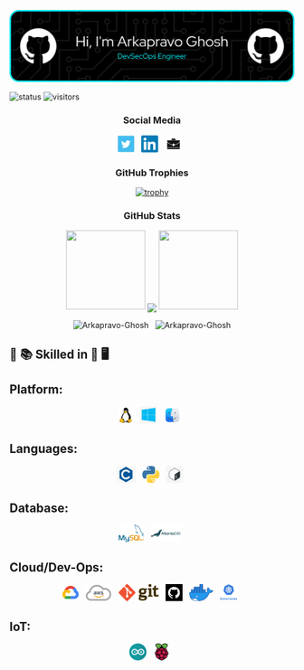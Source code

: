 <p align="center"><img src="https://raw.githubusercontent.com/Arkapravo-Ghosh/Arkapravo-Ghosh/master/images/header/github-header-image.png" /></p>

![status](https://img.shields.io/badge/Btw-I%20use%20Arch-blue)
![visitors](https://visitor-badge.laobi.icu/badge?page_id=Arkapravo-Ghosh.Arkapravo-Ghosh)

<h3 align="center">Social Media</h3>

<p align="center">
<a href="https://twitter.com/ArkapravoGhosh1"><img height="30" src="https://raw.githubusercontent.com/Arkapravo-Ghosh/Arkapravo-Ghosh/master/images/social/t.jpg"></a>&nbsp;&nbsp;
<a href="https://www.linkedin.com/in/arkapravo-ghosh/"><img height="30" src="https://raw.githubusercontent.com/Arkapravo-Ghosh/Arkapravo-Ghosh/master/images/social/l.png"></a>&nbsp;&nbsp;
<a href="https://raw.githubusercontent.com/Arkapravo-Ghosh/ark-resume/main/Arkapravo_Ghosh_Resume.pdf"><img height="30" src="https://raw.githubusercontent.com/Arkapravo-Ghosh/Arkapravo-Ghosh/master/images/social/p.jpg"></a>&nbsp;&nbsp;
</p>

<h3 align="center">GitHub Trophies</h3>
<div align="center">

[![trophy](https://github-profile-trophy.vercel.app/?username=Arkapravo-Ghosh&theme=dark_lover&no-frame=true&no-bg=true&margin-w=4&column=5)](https://github.com/ryo-ma/github-profile-trophy)

</div>
<h3 align="center">GitHub Stats</h3>
<div align="center">

<img height="140" width="140" src="https://user-images.githubusercontent.com/78967360/158388511-9b4590dc-96f5-402a-9b6b-b51add4efc70.png">
<img align="center" src="https://github-readme-streak-stats.herokuapp.com/?user=Arkapravo-Ghosh&theme=windows-dark&hide_border=true"/>
<img height="140" width="140" src="https://user-images.githubusercontent.com/78967360/158388859-2bac10f7-efd5-45d7-93bb-777271b5426f.png">
<p></p>
</div>
<div align=center>
<img src="https://github-readme-stats.vercel.app/api?username=Arkapravo-Ghosh&show_icons=true&locale=en&theme=github_dark&hide_border=true&bg_color=000000" alt="Arkapravo-Ghosh" />
&nbsp;
<img src="https://github-readme-stats.vercel.app/api/top-langs?username=Arkapravo-Ghosh&show_icons=true&locale=en&layout=compact&theme=github_dark&hide_border=true&bg_color=000000&hide_progress=true" alt="Arkapravo-Ghosh" />
</div>


## :open_book: :books: Skilled in :closed_book: :desktop_computer:

## Platform:
<div align=center>
<img src="https://raw.githubusercontent.com/Arkapravo-Ghosh/Arkapravo-Ghosh/master/images/platform/linux.png" height="30">&nbsp;&nbsp;
<img src="https://raw.githubusercontent.com/Arkapravo-Ghosh/Arkapravo-Ghosh/master/images/platform/windows.jpg" height="30">&nbsp;&nbsp;
<img src="https://raw.githubusercontent.com/Arkapravo-Ghosh/Arkapravo-Ghosh/master/images/platform/macos.png" height="30">&nbsp;&nbsp;
</div>

## Languages:
<div align=center>
<img src="https://raw.githubusercontent.com/Arkapravo-Ghosh/Arkapravo-Ghosh/master/images/pl/c.png" height="30">&nbsp;&nbsp;
<img src="https://raw.githubusercontent.com/Arkapravo-Ghosh/Arkapravo-Ghosh/master/images/pl/python.png" height="30">&nbsp;&nbsp;
<img src="https://raw.githubusercontent.com/Arkapravo-Ghosh/Arkapravo-Ghosh/master/images/pl/bash.png" height="30">&nbsp;&nbsp;
</div>

## Database:
<div align=center>
<img src="https://raw.githubusercontent.com/Arkapravo-Ghosh/Arkapravo-Ghosh/master/images/db/mysql1.png" height="30">&nbsp;&nbsp;
<img src="https://raw.githubusercontent.com/Arkapravo-Ghosh/Arkapravo-Ghosh/master/images/db/mariadb.png" height="30">&nbsp;&nbsp;
</div>

## Cloud/Dev-Ops:
<div align=center>
<img src="https://raw.githubusercontent.com/Arkapravo-Ghosh/Arkapravo-Ghosh/master/images/cloud/gcp.png" height="30">&nbsp;&nbsp;
<img src="https://raw.githubusercontent.com/Arkapravo-Ghosh/Arkapravo-Ghosh/master/images/cloud/aws.png" height="30">&nbsp;&nbsp;
<img src="https://raw.githubusercontent.com/Arkapravo-Ghosh/Arkapravo-Ghosh/master/images/cloud/git.png" height="30">&nbsp;&nbsp;
<img src="https://raw.githubusercontent.com/Arkapravo-Ghosh/Arkapravo-Ghosh/master/images/cloud/github.jpg" height="30">&nbsp;&nbsp;
<img src="https://raw.githubusercontent.com/Arkapravo-Ghosh/Arkapravo-Ghosh/master/images/cloud/docker.png" height="30">&nbsp;&nbsp;
<img src="https://raw.githubusercontent.com/Arkapravo-Ghosh/Arkapravo-Ghosh/master/images/cloud/ku.jpg" height="30">&nbsp;&nbsp;
</div>

## IoT:
<div align=center>
<img src="https://raw.githubusercontent.com/Arkapravo-Ghosh/Arkapravo-Ghosh/master/images/iot/arduino.svg" height="30">&nbsp;&nbsp;
<img src="https://raw.githubusercontent.com/Arkapravo-Ghosh/Arkapravo-Ghosh/master/images/iot/rpi.png" height="30">&nbsp;&nbsp;
</div>
